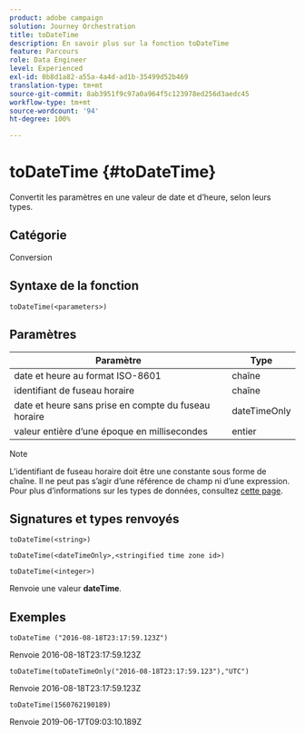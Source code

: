 ```yaml
---
product: adobe campaign
solution: Journey Orchestration
title: toDateTime
description: En savoir plus sur la fonction toDateTime
feature: Parcours
role: Data Engineer
level: Experienced
exl-id: 0b8d1a82-a55a-4a4d-ad1b-35499d52b469
translation-type: tm+mt
source-git-commit: 8ab3951f9c97a0a964f5c123978ed256d3aedc45
workflow-type: tm+mt
source-wordcount: '94'
ht-degree: 100%

---
```


# toDateTime {#toDateTime}

Convertit les paramètres en une valeur de date et d’heure, selon leurs types.

## Catégorie

Conversion

## Syntaxe de la fonction

`toDateTime(<parameters>)`

## Paramètres

| Paramètre | Type |
|-----------|------------------|
| date et heure au format ISO-8601 | chaîne |
| identifiant de fuseau horaire | chaîne |
| date et heure sans prise en compte du fuseau horaire | dateTimeOnly |
| valeur entière d’une époque en millisecondes | entier |

>[!NOTE]
>
>L’identifiant de fuseau horaire doit être une constante sous forme de chaîne. Il ne peut pas s’agir d’une référence de champ ni d’une expression. Pour plus d’informations sur les types de données, consultez [cette page](../expression/data-types.md).

## Signatures et types renvoyés

`toDateTime(<string>)`

`toDateTime(<dateTimeOnly>,<stringified time zone id>)`

`toDateTime(<integer>)`

Renvoie une valeur **dateTime**.

<!--`toDateTime(<year>,<month>,<dayOfMonth>,<hour>,<minute>,<second>)`

Returns a date time with default time zone UTC.

`toDateTime(<year>,<month>,<dayOfMonth>)`
`toDateTime(<stringified timeZone>,<year>,<month>,<dayOfMonth>)`
`toDateTime(<timeZone>,<year>,<month>,<dayOfMonth>)`

Return a datetime where hour, minute and second set to 0.

`toDateTime(<stringified timeZone>,<year>,<month>,<dayOfMonth>,<hour>,<minute>,<second>)`
`toDateTime(<string>)`
`toDateTime(<string>,<integer>)`
`toDateTime(<stringified timeZone>,<dateTimeOnly)`

`toDateTime(<timeZone>,<integer>)`

Return a datetime.

-->

## Exemples

`toDateTime ("2016-08-18T23:17:59.123Z")`

Renvoie 2016-08-18T23:17:59.123Z

`toDateTime(toDateTimeOnly("2016-08-18T23:17:59.123"),"UTC")`

Renvoie 2016-08-18T23:17:59.123Z

`toDateTime(1560762190189)`

Renvoie 2019-06-17T09:03:10.189Z

<!--`toDateTime ("2016-08-18T23:17:59.123", "UTC")`

Returns 2016-08-18T23:17:59.123Z.

`toDateTime("Z",2016,8,18,23,17,59)`

Returns 2016-08-18T23:17:59.000Z.

`toDateTime("Z",2016,8,18)`

Returns 2016-08-18T00:00:00.000Z.-->
